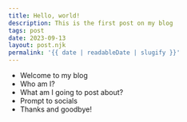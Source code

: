 ```yaml
---
title: Hello, world!
description: This is the first post on my blog
tags: post
date: 2023-09-13
layout: post.njk
permalink: '{{ date | readableDate | slugify }}'
---
```


* Welcome to my blog
* Who am I?
* What am I going to post about?
* Prompt to socials
* Thanks and goodbye!
